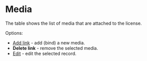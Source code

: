 # Media
 
The table shows the list of media that are attached to the license.
 
Options:
 
- [Add link](../../../../tools/lists/media) - add (bind) a new media.
- **Delete link** - remove the selected media.
- [Edit](../../../../tools/lists/media/medium) - edit the selected record.

